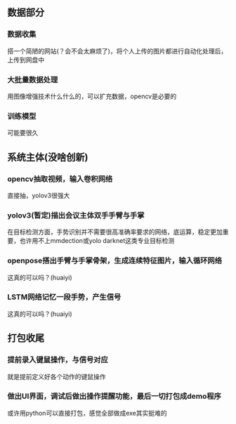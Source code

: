 ## 数据部分

### 数据收集

搭一个简陋的网站(？会不会太麻烦了)，将个人上传的图片都进行自动化处理后，上传到网盘中

### 大批量数据处理

用图像增强技术什么什么的，可以扩充数据，opencv是必要的

### 训练模型

可能要很久

## 系统主体(没啥创新)

### opencv抽取视频，输入卷积网络

直接抽，yolov3很强大

### yolov3(暂定)描出会议主体双手手臂与手掌

在目标检测方面，手势识别并不需要很高准确率要求的网络，底运算，稳定更加重要，也许用不上mmdection或yolo darknet这类专业目标检测

### openpose搭出手臂与手掌骨架，生成连续特征图片，输入循环网络

这真的可以吗？(huaiyi)

### LSTM网络记忆一段手势，产生信号

这真的可以吗？(huaiyi)

## 打包收尾

### 提前录入键鼠操作，与信号对应

就是提前定义好各个动作的键鼠操作

### 做出UI界面，调试后做出操作提醒功能，最后一切打包成demo程序

或许用python可以直接打包，感觉全部做成exe其实挺难的

